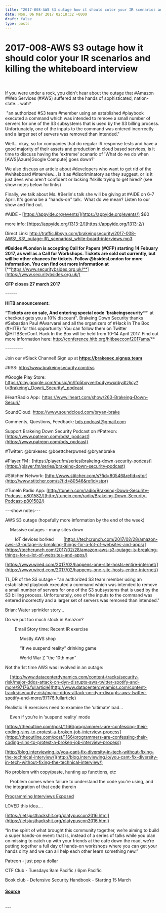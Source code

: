 ```yaml
---
title: "2017-008-AWS S3 outage how it should color your IR scenarios and killing the whiteboard interview"
date: Mon, 06 Mar 2017 02:18:32 +0000
draft: false
type: posts
---
```

# 2017-008-AWS S3 outage how it should color your IR scenarios and killing the whiteboard interview

<br/>

<br/>
If you were under a rock, you didn't hear about the outage that #Amazon #Web Services (#AWS) suffered at the hands of sophisticated, nation-state... wah?

 "an authorized #S3 team #member using an established #playbook executed a command which was intended to remove a small number of servers for one of the S3 subsystems that is used by the S3 billing process. Unfortunately, one of the inputs to the command was entered incorrectly and a larger set of servers was removed than intended."

Well... okay, so for companies that do regular IR response tests and have a good majority of their assets and production in cloud based services, is it time to discuss having the 'extreme' scenario of 'What do we do when \[AWS|Azure|Google Compute\] goes down?'

We also discuss an article about #developers who want to get rid of the #whiteboard #interview... is it as #discriminatory as they suggest, or is it just devs who aren't confident or lacking #skills trying to get hired? (see show notes below for links)

Finally, we talk about Ms. #Berlin's talk she will be giving at #AIDE on 6-7 April. It's gonna be a "hands-on" talk.  What do we mean? Listen to our show and find out.

  
#AIDE - [https://appyide.org/events/](https://appyide.org/events/) $60

more info: [https://appyide.org/1313-2/](https://appyide.org/1313-2/)

Direct Link: http://traffic.libsyn.com/brakeingsecurity/2017-008-AWS\_S3\_outage-IR\_scenarios\_white-board-interviews.mp3

**#Bsides #London is accepting Call for Papers (#CFP) starting 14 Febuary 2017, as well as a Call for Workshops. Tickets are sold out currently, but will be other chances for tickets. Follow @bsidesLondon for more information. You can find out more information at** [**https://www.securitybsides.org.uk/**](https://www.securitybsides.org.uk/)   

**CFP closes 27 march 2017**

\------

**HITB announcement:**

**“Tickets are on sale, And entering special code 'brakeingsecurity****' at checkout gets you a 10% discount". Brakeing Down Security thanks #Sebastian Paul #Avarvarei and all the organizers of #Hack In The Box (#HITB) for this opportunity! You can follow them on Twitter @HITBSecConf. Hack In the Box will be held from 10-14 April 2017. Find out more information here: http://conference.hitb.org/hitbsecconf2017ams/**  

\---------

Join our #Slack Channel! Sign up at **https://brakesec.signup.team**  
  
#RSS: http://www.brakeingsecurity.com/rss  
  
#Google Play Store: https://play.google.com/music/m/Ifp5boyverbo4yywxnbydtzljcy?t=Brakeing\_Down\_Security\_podcast

iHeartRadio App:  https://www.iheart.com/show/263-Brakeing-Down-Securi/

SoundCloud: https://www.soundcloud.com/bryan-brake

Comments, Questions, Feedback: [bds.podcast@gmail.com](mailto:bds.podcast@gmail.com)

Support Brakeing Down Security Podcast on #Patreon: [https://www.patreon.com/bds\_podcast](https://www.patreon.com/bds_podcast)

#Twitter: @brakesec @boettcherpwned @bryanbrake

#Player.FM : [https://player.fm/series/brakeing-down-security-podcast](https://player.fm/series/brakeing-down-security-podcast)

#Stitcher Network: [http://www.stitcher.com/s?fid=80546&refid=stpr](http://www.stitcher.com/s?fid=80546&refid=stpr)

#TuneIn Radio App: [http://tunein.com/radio/Brakeing-Down-Security-Podcast-p801582/](http://tunein.com/radio/Brakeing-Down-Security-Podcast-p801582/)

\---show notes---

AWS S3 outage (hopefully more information by the end of the week)

    Massive outages - many sites down

        IoT devices borked        [https://techcrunch.com/2017/02/28/amazon-aws-s3-outage-is-breaking-things-for-a-lot-of-websites-and-apps/](https://techcrunch.com/2017/02/28/amazon-aws-s3-outage-is-breaking-things-for-a-lot-of-websites-and-apps/)

[https://www.wired.com/2017/02/happens-one-site-hosts-entire-internet/](https://www.wired.com/2017/02/happens-one-site-hosts-entire-internet/)

TL;DR of the S3 outage - "an authorized S3 team member using an established playbook executed a command which was intended to remove a small number of servers for one of the S3 subsystems that is used by the S3 billing process. Unfortunately, one of the inputs to the command was entered incorrectly and a larger set of servers was removed than intended."

Brian: Water sprinkler story…

Do we put too much stock in Amazon?

        Email Story time: Recent IR exercise

            Mostly AWS shop

            “If we suspend reality” drinking game

            World War Z “the 10th man”

Not the 1st time AWS was involved in an outage:

    [http://www.datacenterdynamics.com/content-tracks/security-risk/major-ddos-attack-on-dyn-disrupts-aws-twitter-spotify-and-more/97176.fullarticle](http://www.datacenterdynamics.com/content-tracks/security-risk/major-ddos-attack-on-dyn-disrupts-aws-twitter-spotify-and-more/97176.fullarticle)

Realistic IR exercises need to examine the ‘ultimate’ bad…

    Even if you’re in ‘suspend reality’ mode

[https://theoutline.com/post/1166/programmers-are-confessing-their-coding-sins-to-protest-a-broken-job-interview-process](https://theoutline.com/post/1166/programmers-are-confessing-their-coding-sins-to-protest-a-broken-job-interview-process)

[http://blog.interviewing.io/you-cant-fix-diversity-in-tech-without-fixing-the-technical-interview/](http://blog.interviewing.io/you-cant-fix-diversity-in-tech-without-fixing-the-technical-interview/)

No problem with copy/paste, hunting up functions, etc

    Problem comes when failure to understand the code you’re using, and the integration of that code therein

[Programming Interviews Exposed](https://www.amazon.com/Programming-Interviews-Exposed-Secrets-Landing/dp/1118261364/ref=sr_1_1?ie=UTF8&qid=1488599462&sr=8-1&keywords=programming+interviews+exposed)

LOVED this idea….

[https://letsjusthackshit.org/platypuscon2016.html](https://letsjusthackshit.org/platypuscon2016.html)

“In the spirit of what brought this community together, we’re aiming to build a super hands-on event: that is, instead of a series of talks while you plan on missing to catch up with your friends at the cafe down the road, we’re putting together a full day of hands-on workshops where you can get your hands dirty and we can all help each other learn something new.”

Patreon - just pop a dollar

CTF Club - Tuesdays 9am Pacific / 6pm Pacific

Book club - Defensive Security Handbook - Starting 15 March

#### [Source](http://brakeingsecurity.com/2017-008-aws-s3-outage-how-it-should-color-your-ir-scenarios-and-killing-the-whiteboard-interview)

<br/>
---
